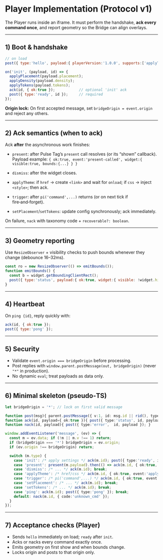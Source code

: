 # Player Implementation (Protocol v1)

The Player runs inside an iframe. It must perform the handshake, **ack every command once**, and report geometry so the Bridge can align overlays.

---

## 1) Boot & handshake

```js
// on load
post({ type:'hello', payload:{ playerVersion:'1.0.0', supports:['applyTheme','trigger'] } });

on('init', (payload, id) => {
  applyPlacement(payload.placement);
  applyDensity(payload.density);
  applyTokens(payload.tokens);
  ack(id, { ok:true });           // optional 'init' ack
  post({ type:'ready', id });     // required
});
```

**Origin lock:** On first accepted message, set `bridgeOrigin = event.origin` and reject any others.

---

## 2) Ack semantics (when to ack)

Ack **after** the asynchronous work finishes:

- `present`: after Pulse Tag’s `present` call resolves (or its “shown” callback).  
  Payload example: `{ ok:true, event:'present-called', widget:{ visible:true, bounds:{...} } }`

- `dismiss`: after the widget closes.

- `applyTheme`: if `href` → create `<link>` and wait for `onload`; if `css` → inject `<style>`; then ack.

- `trigger`: after `pi('command',...)` returns (or on next tick if fire‑and‑forget).

- `setPlacement`/`setTokens`: update config synchronously; ack immediately.

On failure, `nack` with taxonomy code + `recoverable?: boolean`.

---

## 3) Geometry reporting
Use `ResizeObserver` + visibility checks to push bounds whenever they change (debounce 16–32ms).

```js
const ro = new ResizeObserver(() => emitBounds());
function emitBounds() {
  const b = widget.getBoundingClientRect();
  post({ type:'status', payload:{ ok:true, widget:{ visible: !widget.hidden, bounds:{ x:b.x, y:b.y, w:b.width, h:b.height } } } });
}
```

---

## 4) Heartbeat
On `ping {id}`, reply quickly with:
```js
ack(id, { ok:true });
post({ type:'pong' });
```

---

## 5) Security
- Validate `event.origin === bridgeOrigin` before processing.
- Post replies with `window.parent.postMessage(out, bridgeOrigin)` (never `"*"` in production).
- No dynamic `eval`; treat payloads as data only.

---

## 6) Minimal skeleton (pseudo‑TS)

```ts
let bridgeOrigin = '*'; // lock on first valid message

function post(msg){ parent.postMessage({ v:1, id: msg.id || rid(), type: msg.type, payload: msg.payload, origin:'player' }, bridgeOrigin); }
function ack(id, payload={ ok:true }){ post({ type:'status', id, payload }); }
function nack(id, payload){ post({ type:'error',  id, payload }); }

window.addEventListener('message', (ev) => {
  const m = ev.data; if (!m || m.v !== 1) return;
  if (bridgeOrigin === '*') bridgeOrigin = ev.origin;
  if (ev.origin !== bridgeOrigin) return;

  switch (m.type) {
    case 'init': /* apply settings */ ack(m.id); post({ type:'ready', id:m.id }); break;
    case 'present': present(m.payload).then(() => ack(m.id, { ok:true, event:'present-called' })).catch(e => nack(m.id, { code:'present_fail', message:String(e), recoverable:true })); break;
    case 'dismiss': /* ... */ ack(m.id); break;
    case 'applyTheme': /* href/css */ ack(m.id, { ok:true, event:'apply-theme-applied' }); break;
    case 'trigger': /* pi('command',...) */ ack(m.id, { ok:true, event:`trigger-${m.payload.command}` }); break;
    case 'setPlacement': /* ... */ ack(m.id); break;
    case 'setTokens': /* ... */ ack(m.id); break;
    case 'ping': ack(m.id); post({ type:'pong' }); break;
    default: nack(m.id, { code:'unknown_cmd' });
  }
});
```

---

## 7) Acceptance checks (Player)
- Sends `hello` immediately on load; `ready` after `init`.
- Acks or nacks every command exactly once.
- Emits geometry on first show and when bounds change.
- Locks origin and posts to that origin only.
